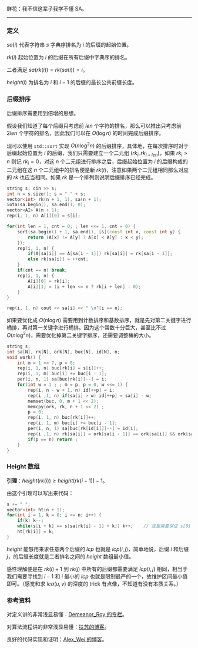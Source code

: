 鲜花：我不信这辈子我学不懂 SA。

---

### 定义

$sa(i)$ 代表字符串 $s$ 字典序排名为 $i$ 的后缀的起始位置。

$rk(i)$ 起始位置为 $i$ 的后缀在所有后缀中字典序的排名。

二者满足 $sa(rk(i)) = rk(sa(i)) = i$。

$height(i)$ 为排名为 $i$ 和 $i - 1$ 的后缀的最长公共前缀长度。

### 后缀排序

后缀排序需要用到倍增的思想。

假设我们知道了每个后缀只考虑前 $len$ 个字符的排名，那么可以推出只考虑前 $2len$ 个字符的排名，因此我们可以在 $O(\log n)$ 的时间完成后缀排序。

现可以使用 `std::sort` 实现 $O(n \log^2 n)$ 的后缀排序，具体地，在每次排序时对于后缀起始位置为 $i$ 的后缀，我们只需要建立一个二元组 $(rk_i, rk_{i + len})$，如果 $rk_{i} > n$ 则记 $rk_{i} = 0$，对这 $n$ 个二元组进行排序之后，后缀起始位置为 $i$ 的后缀构成的二元组在这 $n$ 个二元组中的排名便是新 $rk(i)$，注意如果两个二元组相同那么对应的 $rk$ 也应当相同。如果 $rk$ 是一个排列则说明后缀排序已经完成。

```cpp
string s; cin >> s; 
int n = s.size(); s = " " + s;
vector<int> rk(n + 1, 1), sa(n + 1);
iota(sa.begin(), sa.end(), 0);
vector<AI> A(n + 1);
rep(i, 1, n) A[i][0] = s[i];

for(int len = 1, cnt = 0; ; len <<= 1, cnt = 0) {
    sort(sa.begin() + 1, sa.end(), [&](const int x, const int y) {
        return (A[x] != A[y] ? A[x] < A[y] : x < y);
    });
    rep(i, 1, n) {
        if(A[sa[i]] == A[sa[i - 1]]) rk[sa[i]] = rk[sa[i - 1]];
        else rk[sa[i]] = ++cnt;
    }
    if(cnt == n) break;
    rep(i, 1, n) {
        A[i][0] = rk[i];
        A[i][1] = (i + len <= n ? rk[i + len] : 0);
    }
}

rep(i, 1, n) cout << sa[i] << " \n"[i == n];
```
如果要优化成 $O(n \log n)$ 需要用到计数排序和基数排序，就是先对第二关键字进行桶排，再对第一关键字进行桶排。因为这个常数十分巨大，甚至比不过 $O(n \log^2 n)$，需要优化掉第二关键字排序，还需要调整桶的大小。

```cpp
string s; 
int sa[N], rk[N], ork[N], buc[N], id[N], n;
void work() {
	int m = 1 << 7, p = 0;
	rep(i, 1, n) buc[rk[i] = s[i]]++;
	rep(i, 1, m) buc[i] += buc[i - 1];
	per(i, n, 1) sa[buc[rk[i]]--] = i;
	for(int w = 1 ; ; m = p, p = 0, w <<= 1) {
		rep(i, n - w + 1, n) id[++p] = i;
		rep(i ,1, n) if(sa[i] > w) id[++p] = sa[i] - w;
		memset(buc, 0, m + 1 << 2);
		memcpy(ork, rk, n + 1 << 2) ;
		p = 0;
		rep(i, 1, n) buc[rk[i]]++;
		rep(i, 1, m) buc[i] += buc[i - 1];
		per(i, n, 1) sa[buc[rk[id[i]]]--] = id[i];
		rep(i ,1, n) rk[sa[i]] = ork[sa[i - 1]] == ork[sa[i]] && ork[sa[i - 1] + w] == ork[sa[i] + w] ? p : ++p;
		if(p == n) return ;
	}
}
```

### Height 数组

**引理**：$height(rk(i)) \ge height(rk(i - 1)) - 1$。

由这个引理可以写出来代码：

```cpp
s += " ";
vector<int> ht(n + 1);
for(int i = 1, k = 0; i <= n; i++) {
    if(k) k--;
    while(s[i + k] == s[sa[rk[i] - 1] + k]) k++;    // 这里需要保证 s[0] 和 s[n + 1] 为空，多测的时候需要注意！
    ht[rk[i]] = k;
}
```

$height$ 能够用来求任意两个后缀的 $lcp$ 也就是 $lcp(i, j)$，简单地说，后缀 $i$ 和后缀 $j$，的后缀长度就是二者排名之间的 $height$ 数组最小值。

感性理解便是在 $rk(i) + 1$ 到 $rk(j)$ 中所有的后缀都需要满足 $lcp(i, j)$ 相同，相当于我们需要寻找到 $i - 1$ 和 $i$ 最小的 $lcp$ 也就是限制最严的一个，故维护区间最小值即可。（感觉和求 $lca(u, v)$ 的深度的 trick 有点像，不知道有没有本质关系。）

### 参考资料

对定义讲的非常浅显易懂：[Demeanor_Roy 的专栏](https://www.luogu.com/article/d2w066pt)。

对算法流程讲的非常浅显易懂：[扶苏的博客](https://www.cnblogs.com/yifusuyi/p/11739881.html)。

良好的代码实现和证明：[Alex_Wei 的博客](https://www.cnblogs.com/alex-wei/p/Basic_String_Theory.html)。
